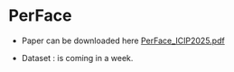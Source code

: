 # PerFace


- Paper can be downloaded here
[PerFace_ICIP2025.pdf](https://github.com/user-attachments/files/22309862/icip2025_en3__main_.1.pdf)

- Dataset : is coming in a week.

  
